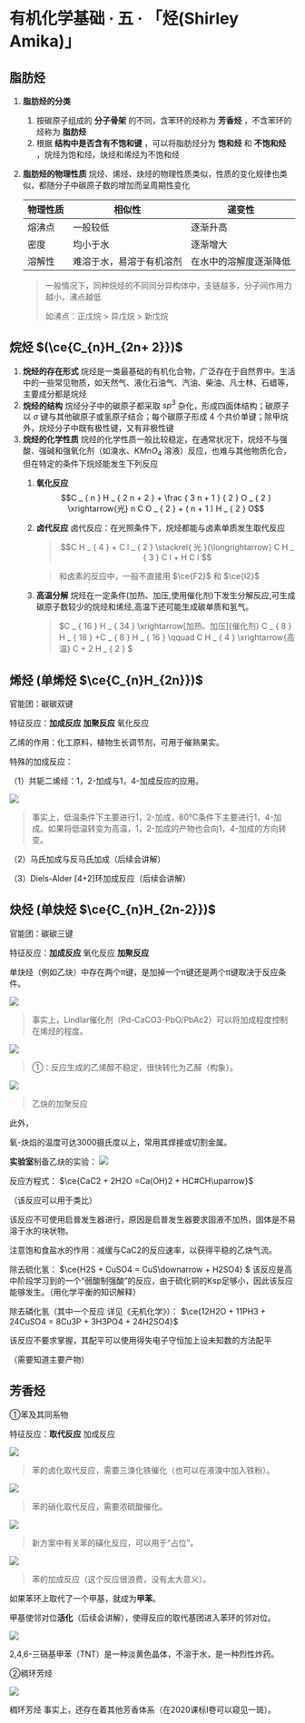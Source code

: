 # 有机化学基础 · 五 · 「烃(Shirley Amika)」

## 脂肪烃
1. **脂肪烃的分类**
   1. 按碳原子组成的 **分子骨架** 的不同，含苯环的烃称为 **芳香烃** ，不含苯环的烃称为 **脂肪烃**
   2. 根据 **结构中是否含有不饱和键** ，可以将脂肪烃分为 **饱和烃** 和 **不饱和烃** ，烷烃为饱和烃，炔烃和烯烃为不饱和烃

2. **脂肪烃的物理性质**
   烷烃、烯烃、炔烃的物理性质类似，性质的变化规律也类似，都随分子中碳原子数的增加而呈周期性变化

   | 物理性质 | 相似性                   | 递变性                 |
   | -------- | ------------------------ | ---------------------- |
   | 熔沸点   | 一般较低                 | 逐渐升高               |
   | 密度     | 均小于水                 | 逐渐增大               |
   | 溶解性   | 难溶于水，易溶于有机溶剂 | 在水中的溶解度逐渐降低 |

   > 一般情况下，同种烷烃的不同同分异构体中，支链越多，分子间作用力越小，沸点越低
   >
   > 如沸点：正戊烷 $>$ 异戊烷 $>$ 新戊烷

## 烷烃 $(\ce{C_{n}H_{2n+ 2}})$


1. **烷烃的存在形式**
    烷烃是一类最基础的有机化合物，广泛存在于自然界中。生活中的一些常见物质，如天然气、液化石油气、汽油、柴油、凡士林、石蜡等，主要成分都是烷烃
2. **烷烃的结构**
   烷烃分子中的碳原子都采取 $sp^3$ 杂化，形成四面体结构；碳原子以 $σ$ 键与其他碳原子或氢原子结合；每个碳原子形成 $4$ 个共价单键；除甲烷外，烷烃分子中既有极性键，又有非极性键
3. **烷烃的化学性质**
   烷烃的化学性质一般比较稳定，在通常状况下，烷烃不与强酸、强碱和强氧化剂（如溴水、$KMnO_4$ 溶液）反应，也难与其他物质化合，但在特定的条件下烷烃能发生下列反应
   1. **氧化反应**
      $$C _ { n } H _ { 2 n + 2 } + \frac { 3 n + 1 } { 2 } O _ { 2 } \xrightarrow{光} n C O _ { 2 } + ( n + 1 ) H _ { 2 } O$$
   
   2. **卤代反应**
      卤代反应：在光照条件下，烷烃都能与卤素单质发生取代反应
      >
      > $$C H _ { 4 } + C l _ { 2 } \stackrel{ 光 }{\longrightarrow}  C H _ { 3 } C l + H C l $$
      
      > 和卤素的反应中，一般不直接用 $\ce{F2}$ 和 $\ce{I2}$

   3. **高温分解**
      烷烃在一定条件(加热、加压,使用催化剂)下发生分解反应,可生成碳原子数较少的烷烃和烯烃,高温下还可能生成碳单质和氢气。
      > $C _ { 16 } H _ { 34 }  \xrightarrow[加热、加压]{催化剂}  C _ { 8 } H _ { 18 } +C _ { 8 } H _ { 16 } \qquad C H _ { 4 } \xrightarrow{高温} C + 2 H _ { 2 } $

## 烯烃 $($单烯烃 $\ce{C_{n}H_{2n}})$

官能团：碳碳双键

特征反应：**加成反应** **加聚反应** 氧化反应

乙烯的作用：化工原料，植物生长调节剂，可用于催熟果实。

特殊的加成反应：

（1）共轭二烯烃：1，2-加成与1，4-加成反应的应用。

![](https://pic4.zhimg.com/80/v2-d9def1ecdb8c59050b9b724a10606723_720w.webp)
> 事实上，低温条件下主要进行1，2-加成，80℃条件下主要进行1，4-加成。如果将低温转变为高温，1，2-加成的产物也会向1，4-加成的方向转变。

（2）马氏加成与反马氏加成（后续会讲解）

（3）Diels-Alder [4+2]环加成反应（后续会讲解）

## 炔烃 $($单炔烃 $\ce{C_{n}H_{2n-2}})$

官能团：碳碳三键

特征反应：**加成反应** 氧化反应 **加聚反应**

单炔烃（例如乙炔）中存在两个π键，是加掉一个π键还是两个π键取决于反应条件。

![](https://pic1.zhimg.com/80/v2-f4e6e1d76c89a89a3aac54cca7e045b0_720w.webp)
> 事实上，Lindlar催化剂（Pd-CaCO3-PbO/PbAc2）可以将加成程度控制在烯烃的程度。

![](https://pic2.zhimg.com/80/v2-5b811b990d0c74908ea63defa7116321_720w.webp)
> ①：反应生成的乙烯醇不稳定，很快转化为乙醛（构象）。

![](https://pic1.zhimg.com/80/v2-fb2367d779e60f65581aeecf5961f618_720w.webp)
> 乙炔的加聚反应

此外，

氧-炔焰的温度可达3000摄氏度以上，常用其焊接或切割金属。

**实验室**制备乙炔的实验：
![](https://pic1.zhimg.com/80/v2-e23745ab34ccbd3a725917598a69dbd4_720w.webp)

反应方程式： $\ce{CaC2 + 2H2O =Ca(OH)2 + HC#CH\uparrow}$

（该反应可以用于类比）

该反应不可使用启普发生器进行，原因是启普发生器要求固液不加热，固体是不易溶于水的块状物。

注意饱和食盐水的作用：减缓与CaC2的反应速率，以获得平稳的乙炔气流。

除去硫化氢： $\ce{H2S + CuSO4 = CuS\downarrow + H2SO4} $
 该反应是高中阶段学习到的一个“弱酸制强酸”的反应，由于硫化铜的Ksp足够小，因此该反应能够发生。（用化学平衡的知识解释）

除去磷化氢（其中一个反应 详见《无机化学》）： 
$\ce{12H2O + 11PH3 + 24CuSO4 = 8Cu3P + 3H3PO4 + 24H2SO4}$

该反应不要求掌握，其配平可以使用得失电子守恒加上设未知数的方法配平

（需要知道主要产物）



## 芳香烃

①苯及其同系物

特征反应：**取代反应** 加成反应

![](https://pic3.zhimg.com/80/v2-3e21ec9ae285ff1b459689f00cc88a52_720w.webp)
> 苯的卤化取代反应，需要三溴化铁催化（也可以在液溴中加入铁粉）。

![](https://pic3.zhimg.com/80/v2-6422e42f7070398b08ce88cb8a66abbe_720w.webp)
> 苯的硝化取代反应，需要浓硫酸催化。

![](https://pic3.zhimg.com/80/v2-798c0de34297203e8ea50b7d0864ff9a_720w.webp)
> 新方案中有关苯的磺化反应，可以用于“占位”。

![](https://pic3.zhimg.com/80/v2-0131b0028c2977923f01d31a751a9522_720w.webp)
> 苯的加成反应（这个反应很浪费，没有太大意义）。
> 
如果苯环上取代了一个甲基，就成为**甲苯**。

甲基使邻对位**活化**（后续会讲解），使得反应的取代基团进入苯环的邻对位。

![](https://pic3.zhimg.com/80/v2-31232c310cf96e0766882340dc50bbe2_720w.webp)

2,4,6-三硝基甲苯（TNT）是一种淡黄色晶体，不溶于水，是一种烈性炸药。

②稠环芳烃

![](https://pic1.zhimg.com/80/v2-09808212731064b2f57e99828ded7a00_720w.webp)

稠环芳烃
事实上，还存在着其他芳香体系（在2020课标I卷可以窥见一斑）。
